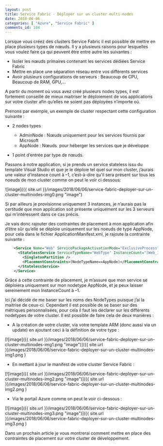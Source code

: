 ```yaml
---
layout: post
title: Service Fabric - Déployer sur un cluster multi-nodes
date: 2018-06-06
categories: [ "Azure", "Service Fabric" ]
comments_id: 104 
---
```

  

Lorsque vous créez des clusters Service Fabric il est possible de mettre en place plusieurs types de nœuds. Il y a plusieurs raisons pour lesquelles vous voulez faire ça qui peuvent être entre autre les suivantes :

* Isoler les nœuds primaires contenant les services dédiées Service Fabric
* Mettre en place une séparation réseau entre vos différents services
* Avoir plusieurs configurations de serveurs : Beaucoup de CPU, Beaucoup de RAM, GPU,...

A partir du moment où vous avez créé plusieurs nodes types, il est fortement conseillé de mieux maitriser le déploiement de vos applications sur votre cluster afin qu’elles ne soient pas déployées n’importe où.

Prenons par exemple, un exemple de cluster respectant cette configuration suivante :

* 2 nodes types
  * AdminNode : Nœuds uniquement pour les services fournis par Microsoft
  * AppNode : Nœuds  pour héberger les services que je développe

* 1 point d’entrée par type de nœuds.

Passons à notre application, si je prends un service stateless issu du template Visual Studio et que je le déploie tel quel sur mon cluster, j’aurais une valeur d’instance count à –1, c’est-à-dire qu’il sera présent sur tous les noeuds de mon cluster comme on peut le voir ci dessous:

![image]({{ site.url }}/images/2018/06/06/service-fabric-deployer-sur-un-cluster-multinodes-img0.png "image")

Si par ailleurs je provisionne uniquement 3 instances, je n’aurais pas la certitude que mon application soit présente uniquement sur les 3 serveurs qui m’intéressent dans ce cas précis.

Je vais donc rajouter des contraintes de placement à mon application afin d’être sûr qu’elle se déploie uniquement sur les noeuds de type AppNode, pour cela dans le fichier ApplicationManifest.xml, je rajoute la contrainte suivante :

```xml
    <Service Name="Web" ServicePackageActivationMode="ExclusiveProcess">  
      <StatelessService ServiceTypeName="WebType" InstanceCount="[Web_InstanceCount]">  
        <SingletonPartition />  
        <PlacementConstraints>(NodeTypeName==AppNode)</PlacementConstraints>  
      </StatelessService>  
    </Service>
```
  
Grâce à cette contrainte de placement, je m’assure que mon service se déploiera uniquement sur mon nodetype AppNode, et je peux laisser sereinement mon InstanceCount à –1.

Ici j’ai décidé de me baser sur les noms des NodeTypes puisque j’ai la maitrise de ceux-ci. Cependant il est possible de se baser sur des métriques personnalisées, pour cela il faut les déclarer sur les différents nodetypes de votre cluster. Il est possible de faire cela de deux manières :

* A la création de votre cluster, via votre template ARM (donc aussi via un update) en ajoutant ceci à la définition de votre type :

[![image]({{ site.url }}/images/2018/06/06/service-fabric-deployer-sur-un-cluster-multinodes-img1.png "image")]({{ site.url }}/images/2018/06/06/service-fabric-deployer-sur-un-cluster-multinodes-img1.png )

* En mettant à jour le manifest de votre cluster Service Fabric :

[![image]({{ site.url }}/images/2018/06/06/service-fabric-deployer-sur-un-cluster-multinodes-img2.png "image")]({{ site.url }}/images/2018/06/06/service-fabric-deployer-sur-un-cluster-multinodes-img2.png )

* Via le portail Azure comme on peut le voir ci-dessous :

[![image]({{ site.url }}/images/2018/06/06/service-fabric-deployer-sur-un-cluster-multinodes-img3.png "image")]({{ site.url }}/images/2018/06/06/service-fabric-deployer-sur-un-cluster-multinodes-img3.png )

Dans un prochain article je vous montrerai comment mettre en place des contraintes de placement sur votre cluster de développement.
